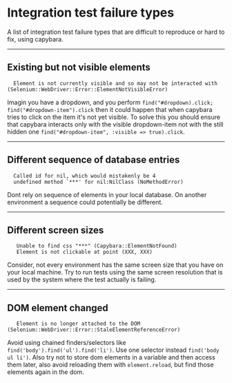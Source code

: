 Integration test failure types
======================
A list of integration test failure types that are difficult to reproduce or hard to fix, using capybara.

---------------------------------------

Existing but not visible elements
----------------------
```
  Element is not currently visible and so may not be interacted with (Selenium::WebDriver::Error::ElementNotVisibleError)
```
Imagin you have a dropdown, and you perform `find("#dropdown).click; find("#dropdown-item").click` then it could happen that when capybara tries to click on the item it's not yet visible. To solve this you should ensure that capybara interacts only with the visible dropdown-item not with the still hidden one `find("#dropdown-item", :visible => true).click`.

---------------------------------------

Different sequence of database entries
----------------------
```
  Called id for nil, which would mistakenly be 4
  undefined method `***' for nil:NilClass (NoMethodError)
```
Dont rely on sequence of elements in your local database. On another environment a sequence could potentially be different.

---------------------------------------

Different screen sizes
----------------------
```
   Unable to find css "***" (Capybara::ElementNotFound)
   Element is not clickable at point (XXX, XXX) 
```
Consider, not every environment has the same screen size that you have on your local machine. Try to run tests using the same screen resolution that is used by the system where the test actually is failing.

---------------------------------------

DOM element changed
----------------------
```
   Element is no longer attached to the DOM (Selenium::WebDriver::Error::StaleElementReferenceError)
```
Avoid using chained finders/selectors like `find('body').find('ul').find('li')`. Use one selector instead `find('body ul li')`. Also try not to store dom elements in a variable and then access them later, also avoid reloading them with `element.reload`, but find those elements again in the dom.
